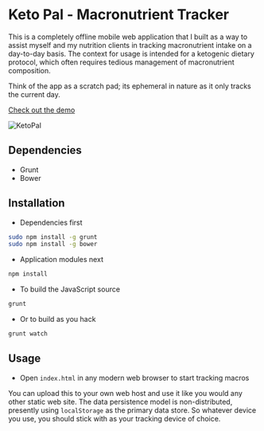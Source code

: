 # Keto Pal - Macronutrient Tracker

This is a completely offline mobile web application that I built as a way to
assist myself and my nutrition clients in tracking macronutrient intake on a
day-to-day basis. The context for usage is intended for a ketogenic dietary 
protocol, which often requires tedious management of macronutrient composition.

Think of the app as a scratch pad; its ephemeral in nature as it only tracks
the current day.

[Check out the demo](http://spmurrayzzz.com/dropbox/ketopal/)

![KetoPal](https://s3.amazonaws.com/spmurraydata/images/ketopal.png)

## Dependencies

- Grunt
- Bower

## Installation

- Dependencies first
```bash
sudo npm install -g grunt
sudo npm install -g bower
```

- Application modules next
```bash
npm install
```

- To build the JavaScript source
```bash
grunt
```

- Or to build as you hack
```bash
grunt watch
```

## Usage

- Open `index.html` in any modern web browser to start tracking macros

You can upload this to your own web host and use it like you would any other
static web site. The data persistence model is non-distributed, presently using
`localStorage` as the primary data store. So whatever device you use, you should
stick with as your tracking device of choice.
